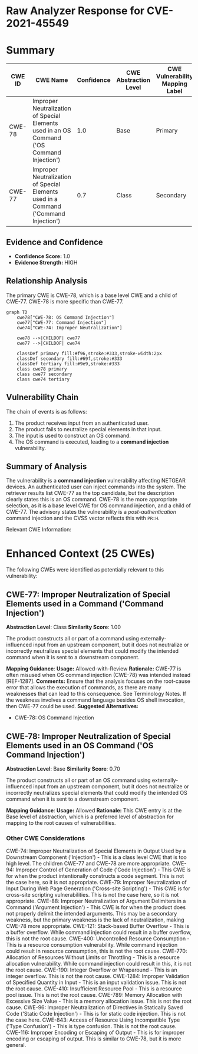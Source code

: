 # Raw Analyzer Response for CVE-2021-45549

# Summary
| CWE ID | CWE Name | Confidence | CWE Abstraction Level | CWE Vulnerability Mapping Label | CWE-Vulnerability Mapping Notes |
|---|---|---|---|---|---|
| CWE-78 | Improper Neutralization of Special Elements used in an OS Command ('OS Command Injection') | 1.0 | Base | Primary | Allowed |
| CWE-77 | Improper Neutralization of Special Elements used in a Command ('Command Injection') | 0.7 | Class | Secondary | Allowed-with-Review |

## Evidence and Confidence

*   **Confidence Score:** 1.0
*   **Evidence Strength:** HIGH

## Relationship Analysis
The primary CWE is CWE-78, which is a base level CWE and a child of CWE-77.
CWE-78 is more specific than CWE-77.

```mermaid
graph TD
    cwe78["CWE-78: OS Command Injection"]
    cwe77["CWE-77: Command Injection"]
    cwe74["CWE-74: Improper Neutralization"]

    cwe78 -->|CHILDOF| cwe77
    cwe77 -->|CHILDOF| cwe74

    classDef primary fill:#f96,stroke:#333,stroke-width:2px
    classDef secondary fill:#69f,stroke:#333
    classDef tertiary fill:#9e9,stroke:#333
    class cwe78 primary
    class cwe77 secondary
    class cwe74 tertiary
```

## Vulnerability Chain
The chain of events is as follows:
1.  The product receives input from an authenticated user.
2.  The product fails to neutralize special elements in that input.
3.  The input is used to construct an OS command.
4.  The OS command is executed, leading to a **command injection** vulnerability.

## Summary of Analysis
The vulnerability is a **command injection** vulnerability affecting NETGEAR devices. An authenticated user can inject commands into the system.
The retriever results list CWE-77 as the top candidate, but the description clearly states this is an OS command.
CWE-78 is the more appropriate selection, as it is a base level CWE for OS command injection, and a child of CWE-77.
The advisory states the vulnerability is a *post-authentication* command injection and the CVSS vector reflects this with `PR:H`.

Relevant CWE Information:

# Enhanced Context (25 CWEs)
The following CWEs were identified as potentially relevant to this vulnerability:

## CWE-77: Improper Neutralization of Special Elements used in a Command ('Command Injection')
**Abstraction Level**: Class
**Similarity Score**: 1.00

The product constructs all or part of a command using externally-influenced input from an upstream component, but it does not neutralize or incorrectly neutralizes special elements that could modify the intended command when it is sent to a downstream component.

**Mapping Guidance**:
**Usage:** Allowed-with-Review
**Rationale:** CWE-77 is often misused when OS command injection (CWE-78) was intended instead [REF-1287].
**Comments:** Ensure that the analysis focuses on the root-cause error that allows the execution of commands, as there are many weaknesses that can lead to this consequence. See Terminology Notes. If the weakness involves a command language besides OS shell invocation, then CWE-77 could be used.
**Suggested Alternatives:**
- CWE-78: OS Command Injection

## CWE-78: Improper Neutralization of Special Elements used in an OS Command ('OS Command Injection')
**Abstraction Level**: Base
**Similarity Score**: 0.70

The product constructs all or part of an OS command using externally-influenced input from an upstream component, but it does not neutralize or incorrectly neutralizes special elements that could modify the intended OS command when it is sent to a downstream component.

**Mapping Guidance**:
**Usage:** Allowed
**Rationale:** This CWE entry is at the Base level of abstraction, which is a preferred level of abstraction for mapping to the root causes of vulnerabilities.

### Other CWE Considerations
CWE-74: Improper Neutralization of Special Elements in Output Used by a Downstream Component ('Injection') - This is a class level CWE that is too high level. The children CWE-77 and CWE-78 are more appropriate.
CWE-94: Improper Control of Generation of Code ('Code Injection') - This CWE is for when the product intentionally constructs a code segment. This is not the case here, so it is not appropriate.
CWE-79: Improper Neutralization of Input During Web Page Generation ('Cross-site Scripting') - This CWE is for cross-site scripting vulnerabilities. This is not the case here, so it is not appropriate.
CWE-88: Improper Neutralization of Argument Delimiters in a Command ('Argument Injection') - This CWE is for when the product does not properly delimit the intended arguments. This may be a secondary weakness, but the primary weakness is the lack of neutralization, making CWE-78 more appropriate.
CWE-121: Stack-based Buffer Overflow - This is a buffer overflow. While command injection could result in a buffer overflow, this is not the root cause.
CWE-400: Uncontrolled Resource Consumption - This is a resource consumption vulnerability. While command injection could result in resource consumption, this is not the root cause.
CWE-770: Allocation of Resources Without Limits or Throttling - This is a resource allocation vulnerability. While command injection could result in this, it is not the root cause.
CWE-190: Integer Overflow or Wraparound - This is an integer overflow. This is not the root cause.
CWE-1284: Improper Validation of Specified Quantity in Input - This is an input validation issue. This is not the root cause.
CWE-410: Insufficient Resource Pool - This is a resource pool issue. This is not the root cause.
CWE-789: Memory Allocation with Excessive Size Value - This is a memory allocation issue. This is not the root cause.
CWE-96: Improper Neutralization of Directives in Statically Saved Code ('Static Code Injection') - This is for static code injection. This is not the case here.
CWE-843: Access of Resource Using Incompatible Type ('Type Confusion') - This is type confusion. This is not the root cause.
CWE-116: Improper Encoding or Escaping of Output - This is for improper encoding or escaping of output. This is similar to CWE-78, but it is more general.
